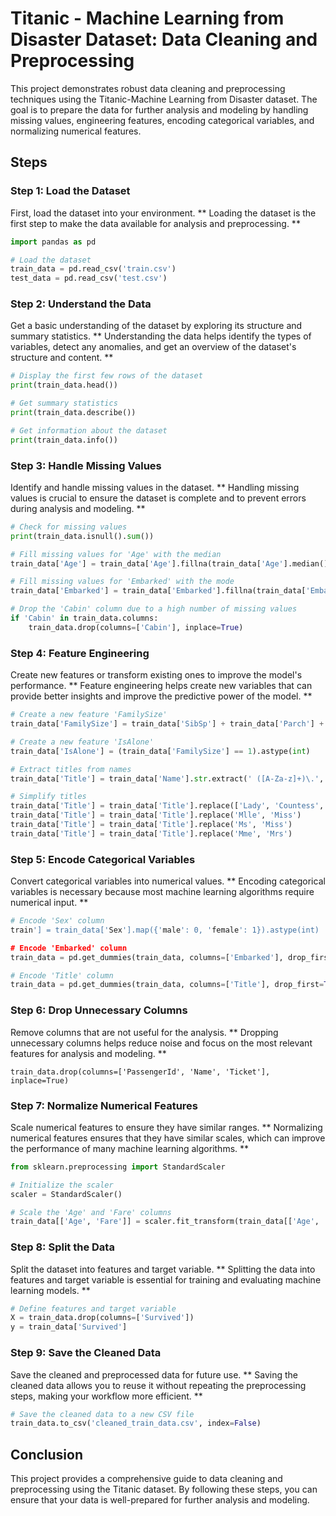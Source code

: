 # Titanic - Machine Learning from Disaster Dataset: Data Cleaning and Preprocessing

This project demonstrates robust data cleaning and preprocessing techniques using the Titanic-Machine Learning from Disaster dataset. The goal is to prepare the data for further analysis and modeling by handling missing values, engineering features, encoding categorical variables, and normalizing numerical features.

## Steps

### Step 1: Load the Dataset
First, load the dataset into your environment.
** Loading the dataset is the first step to make the data available for analysis and preprocessing. **

```python
import pandas as pd

# Load the dataset
train_data = pd.read_csv('train.csv')
test_data = pd.read_csv('test.csv')
```

### Step 2: Understand the Data
Get a basic understanding of the dataset by exploring its structure and summary statistics.
** Understanding the data helps identify the types of variables, detect any anomalies, and get an overview of the dataset's structure and content. **

```python
# Display the first few rows of the dataset
print(train_data.head())

# Get summary statistics
print(train_data.describe())

# Get information about the dataset
print(train_data.info())
```

### Step 3: Handle Missing Values
Identify and handle missing values in the dataset.
** Handling missing values is crucial to ensure the dataset is complete and to prevent errors during analysis and modeling. **

```python
# Check for missing values
print(train_data.isnull().sum())

# Fill missing values for 'Age' with the median
train_data['Age'] = train_data['Age'].fillna(train_data['Age'].median())

# Fill missing values for 'Embarked' with the mode
train_data['Embarked'] = train_data['Embarked'].fillna(train_data['Embarked'].mode()[0])

# Drop the 'Cabin' column due to a high number of missing values
if 'Cabin' in train_data.columns:
    train_data.drop(columns=['Cabin'], inplace=True)
```

### Step 4: Feature Engineering
Create new features or transform existing ones to improve the model's performance.
** Feature engineering helps create new variables that can provide better insights and improve the predictive power of the model. **

```python
# Create a new feature 'FamilySize'
train_data['FamilySize'] = train_data['SibSp'] + train_data['Parch'] + 1

# Create a new feature 'IsAlone'
train_data['IsAlone'] = (train_data['FamilySize'] == 1).astype(int)

# Extract titles from names
train_data['Title'] = train_data['Name'].str.extract(' ([A-Za-z]+)\.', expand=False)

# Simplify titles
train_data['Title'] = train_data['Title'].replace(['Lady', 'Countess', 'Capt', 'Col', 'Don', 'Dr', 'Major', 'Rev', 'Sir', 'Jonkheer', 'Dona'], 'Rare')
train_data['Title'] = train_data['Title'].replace('Mlle', 'Miss')
train_data['Title'] = train_data['Title'].replace('Ms', 'Miss')
train_data['Title'] = train_data['Title'].replace('Mme', 'Mrs')
```

### Step 5: Encode Categorical Variables
Convert categorical variables into numerical values.
** Encoding categorical variables is necessary because most machine learning algorithms require numerical input. **

```python
# Encode 'Sex' column
train'] = train_data['Sex'].map({'male': 0, 'female': 1}).astype(int)

# Encode 'Embarked' column
train_data = pd.get_dummies(train_data, columns=['Embarked'], drop_first=True)

# Encode 'Title' column
train_data = pd.get_dummies(train_data, columns=['Title'], drop_first=True)
```

### Step 6: Drop Unnecessary Columns
Remove columns that are not useful for the analysis.
** Dropping unnecessary columns helps reduce noise and focus on the most relevant features for analysis and modeling. **

```
train_data.drop(columns=['PassengerId', 'Name', 'Ticket'], inplace=True)
```

### Step 7: Normalize Numerical Features
Scale numerical features to ensure they have similar ranges.
** Normalizing numerical features ensures that they have similar scales, which can improve the performance of many machine learning algorithms. **

```python
from sklearn.preprocessing import StandardScaler

# Initialize the scaler
scaler = StandardScaler()

# Scale the 'Age' and 'Fare' columns
train_data[['Age', 'Fare']] = scaler.fit_transform(train_data[['Age', 'Fare']])
```

### Step 8: Split the Data
Split the dataset into features and target variable.
** Splitting the data into features and target variable is essential for training and evaluating machine learning models. **

```python
# Define features and target variable
X = train_data.drop(columns=['Survived'])
y = train_data['Survived']
```

### Step 9: Save the Cleaned Data
Save the cleaned and preprocessed data for future use.
** Saving the cleaned data allows you to reuse it without repeating the preprocessing steps, making your workflow more efficient. **

```python
# Save the cleaned data to a new CSV file
train_data.to_csv('cleaned_train_data.csv', index=False)
```

## Conclusion
This project provides a comprehensive guide to data cleaning and preprocessing using the Titanic dataset. By following these steps, you can ensure that your data is well-prepared for further analysis and modeling.
